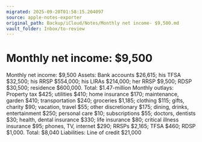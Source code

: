 ```yaml
---
migrated: 2025-09-20T01:58:15.204097
source: apple-notes-exporter
original_path: Backup/iCloud/Notes/Monthly net income- $9,500.md
vault_folder: Inbox/to-review
---
```

# Monthly net income: $9,500

Monthly net income: $9,500
Assets: Bank accounts $26,615; his TFSA $32,500; his RRSP $554,000; his LIRAs $214,000; her RRSP $9,500; RDSP $30,500; residence $600,000. Total: $1.47-million
Monthly outlays: Property tax $425; utilities $410; home insurance $170; maintenance, garden $410; transportation $240; groceries $1,185; clothing $115; gifts, charity $90; vacation, travel $55; other discretionary $175; dining, drinks, entertainment $250; personal care $10; subscriptions $55; doctors, dentists $30; health, dental insurance $330; life insurance $80; critical illness insurance $95; phones, TV, internet $290; RRSPs $2,165; TFSA $460; RDSP $1,000. Total: $8,040
Liabilities: Line of credit $21,000
